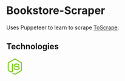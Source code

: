 # Bookstore-Scraper

Uses Puppeteer to learn to scrape [ToScrape](https://books.toscrape.com/).

## Technologies

<img width="45px" src="https://raw.githubusercontent.com/devicons/devicon/c5378d6c2510ffa0b3e4475af95618a8048d6cf1/icons/nodejs/nodejs-original.svg">

